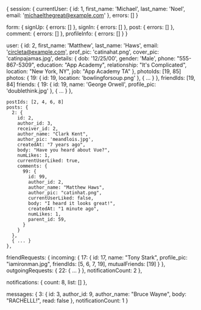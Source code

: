 {
  session: {
    currentUser: {
      id: 1,
      first_name: 'Michael',
      last_name: 'Noel',
      email: 'michaelthegreat@example.com'
    },
    errors: []
  }


  form: {
    signUp: {
      errors: []
    },
    signIn: {
      errors: []
    },
    post: {
      errors: []
    },
    comment: {
      errors: []
    },
    profileInfo: {
      errors: []
    }
  }

  user: {
    id: 2,
    first_name: 'Matthew',
    last_name: 'Haws',
    email: 'circleta@example.com',
    prof_pic: 'catinahat.png',
    cover_pic: 'catinpajamas.jpg',
    details: {
      dob: '12/25/00',
      gender: 'Male',
      phone: "555-867-5309",
      education: "App Academy",
      relationship: "It's Complicated",
      location: "New York, NY",
      job: "App Academy TA"
    },
    photoIds: [19, 85]
    photos: {
      19: {
        id: 19,
        location: 'bowlingforsoup.png'
      },
      { ... }
    },
    friendIds: [19, 84]
    friends: {
      19: {
        id: 19,
        name: 'George Orwell',
        profile_pic: 'doublethink.jpg'
      },
      { ... }
    },

    postIds: [2, 4, 6, 8]
    posts: {
      2: {
        id: 2,
        author_id: 3,
        receiver_id: 2,
        author_name: "Clark Kent",
        author_pic: 'meandlois.jpg',
        createdAt: "7 years ago",
        body: "Have you heard about Vue?",
        numLikes: 1,
        currentUserLiked: true,
        comments: {
          99: {
            id: 99,
            author_id: 2,
            author_name: "Matthew Haws",
            author_pic: "catinhat.png",
            currentUserLiked: false,
            body: "I heard it looks great!",
            createdAt: "1 minute ago",
            numLikes: 1,
            parent_id: 59,
          }
        }
      },
      { ... }
    },
  friendRequests: {
    incoming: {
      17: {
        id: 17,
        name: "Tony Stark",
        profile_pic: "iamironman.jpg",
        friendIds: [5, 6, 7, 19],
        mutualFriends: [19]
      }
    },
    outgoingRequests: {
      22: { ... }
    },
    notificationCount: 2
  },

  notifications: {
    count: 8,
    list: []
  },

  messages: {
    3: {
      id: 3,
      author_id: 9,
      author_name: "Bruce Wayne",
      body: "RACHELLL!",
      read: false
  },
  notificationCount: 1
}
